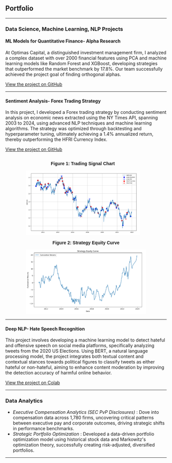 ## Portfolio

---

### Data Science, Machine Learning, NLP Projects 

#### ML Models for Quantitative Finance- Alpha Research

At Optimas Capital, a distinguished investment management firm, I analyzed a complex dataset with over 2000 financial features using PCA and machine learning models like Random Forest and XGBoost, developing strategies that outperformed the market benchmark by 17.8%. Our team successfully achieved the project goal of finding orthogonal alphas.

[View the project on GitHub](https://github.com/athk13/Quantitative-Finance-ML-Model)

---
#### Sentiment Analysis- Forex Trading Strategy

In this project, I developed a Forex trading strategy by conducting sentiment analysis on economic news extracted using the NY Times API, spanning 2003 to 2024, using advanced NLP techniques and machine learning algorithms. The strategy was optimized through backtesting and hyperparameter tuning, ultimately achieving a 1.4% annualized return, thereby outperforming the HFRI Currency Index. 

[View the project on GitHub](https://github.com/athk13/FX-Sentiment-Analysis-Trading-Strategy)

<div style="text-align: center; font-family: Arial, sans-serif;">
  <div style="display: inline-block; margin-right: 20px;">
    <p><strong>Figure 1: Trading Signal Chart</strong></p>
    <img src="images/Screenshot%202024-04-16%20122044.png?raw=true" alt="Trading Signal Chart" style="width: auto; max-width: 100%; max-height: 200px;">
  </div>
  <div style="display: inline-block;">
    <p><strong>Figure 2: Strategy Equity Curve</strong></p>
    <img src="images/Screenshot%202024-04-16%20122058.png?raw=true" alt="Equity Curve" style="width: auto; max-width: 100%; max-height: 200px;">
  </div>
</div>






---

#### Deep NLP- Hate Speech Recognition

This project involves developing a machine learning model to detect hateful and offensive speech on social media platforms, specifically analyzing tweets from the 2020 US Elections. Using BERT, a natural language processing model, the project integrates both textual content and contextual stances towards political figures to classify tweets as either hateful or non-hateful, aiming to enhance content moderation by improving the detection accuracy of harmful online behavior.

[View the project on Colab](https://colab.research.google.com/drive/1rRiavPZYeSQPbQE0IoRFXuawqtjPFXta?usp=sharing)

---

### Data Analytics

- *Executive Compensation Analytics (SEC PvP Disclosures)* :
  Dove into compensation data across 1,780 firms, uncovering critical patterns between executive pay and corporate 
  outcomes, driving strategic shifts in performance benchmarks.
- *Strategic Portfolio Optimization* : 
  Developed a data-driven portfolio optimization model using historical stock data and Markowitz's optimization theory, 
  successfully creating risk-adjusted, diversified portfolios.
  
---





